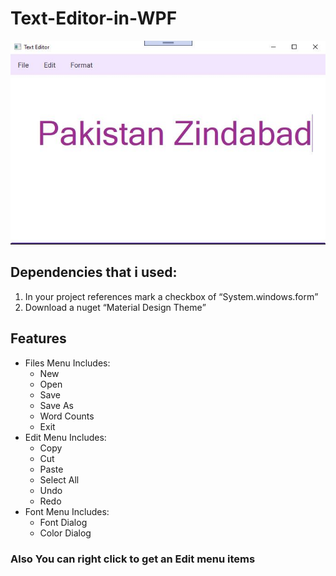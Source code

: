 <h1> Text-Editor-in-WPF </h1>
</hr>
<img src="Snapshot.JPG" alt="Snapshot"/>
</hr>
<h2> Dependencies that i used: </h2>
<ol>
  <li>In your project references mark a checkbox of <q>System.windows.form</q></li>
  <li>Download a nuget <q>Material Design Theme</q></li>
  </ol>
<h2> Features </h2>
<ul>
  <li>Files Menu Includes:
    <ul>
       <li>New</li>
       <li>Open</li>
       <li>Save</li>
       <li>Save As</li>
       <li>Word Counts</li>
       <li>Exit</li>
       </ul>
  </li>  
  <li>Edit Menu Includes:
    <ul>
       <li>Copy</li>
       <li>Cut</li>
       <li>Paste</li>
       <li>Select All</li>
       <li>Undo</li>
       <li>Redo</li>
       </ul>
  </li>  
  <li>Font Menu Includes:
    <ul>
       <li>Font Dialog</li>
       <li>Color Dialog</li>
       </ul>
  </li>  
</ul>
<h3>Also You can right click to get an Edit menu items</h3>

